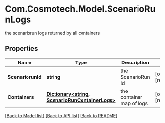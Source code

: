 # Com.Cosmotech.Model.ScenarioRunLogs
the scenariorun logs returned by all containers

## Properties

Name | Type | Description | Notes
------------ | ------------- | ------------- | -------------
**ScenariorunId** | **string** | the ScenarioRun Id | [optional] [readonly] 
**Containers** | [**Dictionary&lt;string, ScenarioRunContainerLogs&gt;**](ScenarioRunContainerLogs.md) | the container map of logs | [optional] [readonly] 

[[Back to Model list]](../README.md#documentation-for-models) [[Back to API list]](../README.md#documentation-for-api-endpoints) [[Back to README]](../README.md)


